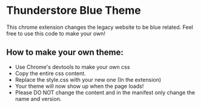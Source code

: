 # Thunderstore Blue Theme

This chrome extension changes the legacy website to be blue related.
Feel free to use this code to make your own!

## How to make your own theme:

- Use Chrome's devtools to make your own css
- Copy the entire css content.
- Replace the style.css with your new one (In the extension)
- Your theme will now show up when the page loads!
- Please DO NOT change the content and in the manifest only change the name and version.
